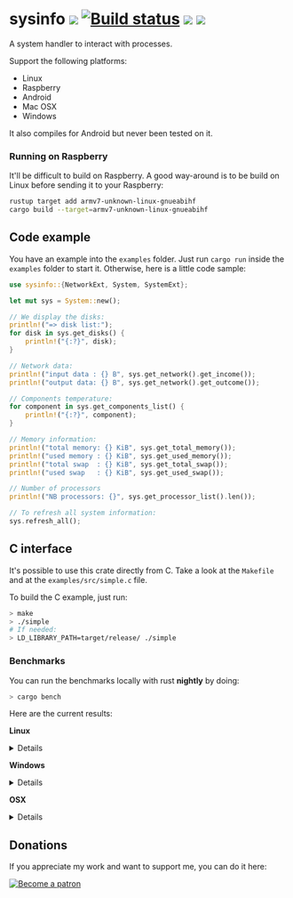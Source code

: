 # sysinfo [![][img_travis-ci]][travis-ci] [![Build status](https://ci.appveyor.com/api/projects/status/nhep876b3legunwd/branch/master?svg=true)](https://ci.appveyor.com/project/GuillaumeGomez/sysinfo/branch/master) [![][img_crates]][crates] [![][img_doc]][doc]

[img_travis-ci]: https://api.travis-ci.org/GuillaumeGomez/sysinfo.png?branch=master
[img_crates]: https://img.shields.io/crates/v/sysinfo.svg
[img_doc]: https://img.shields.io/badge/rust-documentation-blue.svg

[travis-ci]: https://travis-ci.org/GuillaumeGomez/sysinfo
[crates]: https://crates.io/crates/sysinfo
[doc]: https://docs.rs/sysinfo/

A system handler to interact with processes.

Support the following platforms:

 * Linux
 * Raspberry
 * Android
 * Mac OSX
 * Windows

It also compiles for Android but never been tested on it.

### Running on Raspberry

It'll be difficult to build on Raspberry. A good way-around is to be build on Linux before sending it to your Raspberry:

```bash
rustup target add armv7-unknown-linux-gnueabihf
cargo build --target=armv7-unknown-linux-gnueabihf
```

## Code example

You have an example into the `examples` folder. Just run `cargo run` inside the `examples` folder to start it. Otherwise, here is a little code sample:

```rust
use sysinfo::{NetworkExt, System, SystemExt};

let mut sys = System::new();

// We display the disks:
println!("=> disk list:");
for disk in sys.get_disks() {
    println!("{:?}", disk);
}

// Network data:
println!("input data : {} B", sys.get_network().get_income());
println!("output data: {} B", sys.get_network().get_outcome());

// Components temperature:
for component in sys.get_components_list() {
    println!("{:?}", component);
}

// Memory information:
println!("total memory: {} KiB", sys.get_total_memory());
println!("used memory : {} KiB", sys.get_used_memory());
println!("total swap  : {} KiB", sys.get_total_swap());
println!("used swap   : {} KiB", sys.get_used_swap());

// Number of processors
println!("NB processors: {}", sys.get_processor_list().len());

// To refresh all system information:
sys.refresh_all();
```

## C interface

It's possible to use this crate directly from C. Take a look at the `Makefile` and at the `examples/src/simple.c` file.

To build the C example, just run:

```bash
> make
> ./simple
# If needed:
> LD_LIBRARY_PATH=target/release/ ./simple
```

### Benchmarks

You can run the benchmarks locally with rust **nightly** by doing:

```bash
> cargo bench
```

Here are the current results:

**Linux**

<details>

```text
test bench_new                  ... bench:  10,437,759 ns/iter (+/- 531,424)
test bench_refresh_all          ... bench:   2,658,946 ns/iter (+/- 189,612)
test bench_refresh_cpu          ... bench:      13,429 ns/iter (+/- 537)
test bench_refresh_disk_lists   ... bench:      50,688 ns/iter (+/- 8,032)
test bench_refresh_disks        ... bench:       2,582 ns/iter (+/- 226)
test bench_refresh_memory       ... bench:      12,015 ns/iter (+/- 537)
test bench_refresh_network      ... bench:      23,661 ns/iter (+/- 617)
test bench_refresh_process      ... bench:      56,157 ns/iter (+/- 2,445)
test bench_refresh_processes    ... bench:   2,486,534 ns/iter (+/- 121,187)
test bench_refresh_system       ... bench:      53,739 ns/iter (+/- 6,793)
test bench_refresh_temperatures ... bench:      25,770 ns/iter (+/- 1,164)
```
</details>

**Windows**

<details>

```text
test bench_new                  ... bench:  61,548,071 ns/iter (+/- 196,093,742)
test bench_refresh_all          ... bench:   2,541,951 ns/iter (+/- 482,285)
test bench_refresh_cpu          ... bench:         460 ns/iter (+/- 478)
test bench_refresh_disk_lists   ... bench:     152,940 ns/iter (+/- 8,330)
test bench_refresh_disks        ... bench:      55,597 ns/iter (+/- 9,629)
test bench_refresh_memory       ... bench:       2,130 ns/iter (+/- 486)
test bench_refresh_network      ... bench:         212 ns/iter (+/- 216)
test bench_refresh_process      ... bench:          38 ns/iter (+/- 33)
test bench_refresh_processes    ... bench:   2,175,034 ns/iter (+/- 315,585)
test bench_refresh_system       ... bench:       2,508 ns/iter (+/- 224)
test bench_refresh_temperatures ... bench:           1 ns/iter (+/- 0)
```
</details>

**OSX**

<details>

```text
test bench_new                  ... bench:   4,713,851 ns/iter (+/- 1,080,986)
test bench_refresh_all          ... bench:   1,639,098 ns/iter (+/- 191,147)
test bench_refresh_cpu          ... bench:      10,651 ns/iter (+/- 1,635)
test bench_refresh_disk_lists   ... bench:      29,327 ns/iter (+/- 3,104)
test bench_refresh_disks        ... bench:         942 ns/iter (+/- 79)
test bench_refresh_memory       ... bench:       3,417 ns/iter (+/- 654)
test bench_refresh_network      ... bench:      34,497 ns/iter (+/- 2,681)
test bench_refresh_process      ... bench:       4,272 ns/iter (+/- 549)
test bench_refresh_processes    ... bench:     782,977 ns/iter (+/- 30,958)
test bench_refresh_system       ... bench:     336,008 ns/iter (+/- 43,015)
test bench_refresh_temperatures ... bench:     294,323 ns/iter (+/- 41,612)
```
</details>

## Donations

If you appreciate my work and want to support me, you can do it here:

[![Become a patron](https://c5.patreon.com/external/logo/become_a_patron_button.png)](https://www.patreon.com/GuillaumeGomez)
